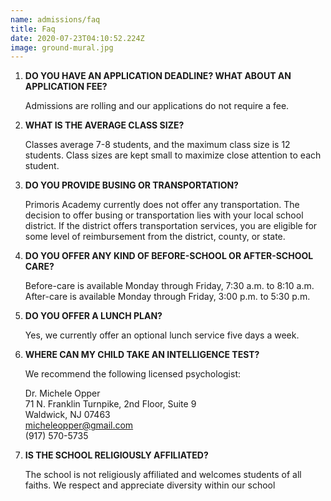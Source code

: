 ```yaml
---
name: admissions/faq
title: Faq
date: 2020-07-23T04:10:52.224Z
image: ground-mural.jpg
---
```

1. **DO YOU HAVE AN APPLICATION DEADLINE? WHAT ABOUT AN APPLICATION FEE?** 

   Admissions are rolling and our applications do not require a fee.
2. **WHAT IS THE AVERAGE CLASS SIZE?**

   Classes average 7-8 students, and the maximum class size is 12 students. Class sizes are kept small to maximize close attention to each student.
3. **DO YOU PROVIDE BUSING OR TRANSPORTATION?**

   Primoris Academy currently does not offer any transportation. The decision to offer busing or transportation lies with your local school district. If the district offers transportation services, you are eligible for some level of reimbursement from the district, county, or state.
4. **DO YOU OFFER ANY KIND OF BEFORE-SCHOOL OR AFTER-SCHOOL CARE?**

   Before-care is available Monday through Friday, 7:30 a.m. to 8:10 a.m. After-care is available Monday through Friday, 3:00 p.m. to 5:30 p.m.
5. **DO YOU OFFER A LUNCH PLAN?**

   Yes, we currently offer an optional lunch service five days a week.
6. **WHERE CAN MY CHILD TAKE AN INTELLIGENCE TEST?**

   We recommend the following licensed psychologist:

   Dr. Michele Opper\
   71 N. Franklin Turnpike, 2nd Floor, Suite 9\
    Waldwick, NJ 07463\
   [micheleopper@gmail.com](mailto:micheleopper@gmail.com)\
   (917) 570-5735  
7. **IS THE SCHOOL RELIGIOUSLY AFFILIATED?**

   The school is not religiously affiliated and welcomes students of all faiths. We respect and appreciate diversity within our school